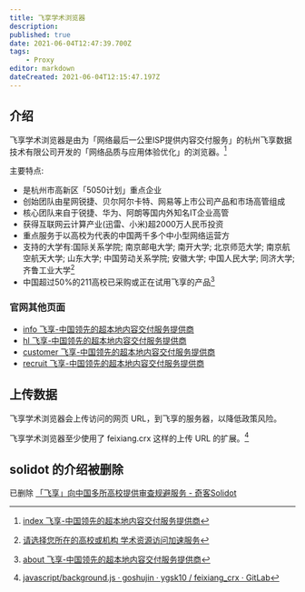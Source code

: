 ```yaml
---
title: 飞享学术浏览器
description:
published: true
date: 2021-06-04T12:47:39.700Z
tags:
    - Proxy
editor: markdown
dateCreated: 2021-06-04T12:15:47.197Z
---
```


## 介绍

飞享学术浏览器是由为「网络最后一公里ISP提供内容交付服务」的杭州飞享数据技术有限公司开发的「网络品质与应用体验优化」的浏览器。[^iff_mp]

[^iff_mp]: [index 飞享-中国领先的超本地内容交付服务提供商](https://web.archive.org/web/20210530094050/http://ifeixiang.com/)

主要特点:

+ 是杭州市高新区「5050计划」重点企业
+ 创始团队由星网锐捷、贝尔阿尔卡特、网易等上市公司产品和市场高管组成
+ 核心团队来自于锐捷、华为、阿朗等国内外知名IT企业高管
+ 获得互联网云计算产业(迅雷、小米)超2000万人民币投资
+ 重点服务于以高校为代表的中国两千多个中小型网络运营方
+ 支持的大学有:国际关系学院; 南京邮电大学; 南开大学; 北京师范大学; 南京航空航天大学; 山东大学; 中国劳动关系学院; 安徽大学; 中国人民大学; 同济大学; 齐鲁工业大学[^iff_login]
+ 中国超过50%的211高校已采购或正在试用飞享的产品[^iff_about]

[^iff_login]: [请选择您所在的高校或机构 学术资源访问加速服务](https://web.archive.org/web/20210529112557/https://wos.ifeixiang.com/login)

[^iff_about]: [about 飞享-中国领先的超本地内容交付服务提供商](https://web.archive.org/web/20210530094104/http://ifeixiang.com/about/fx.html)

<!--
软件下载地址: [cda23c854490b8fc19cd7ac59b57/3013cecb-db60-4998-80bf-caf0c1638c78.zip](https://web.archive.org/web/20210527100650/https://xxb.nankai.edu.cn/_upload/article/files/33/b7/cda23c854490b8fc19cd7ac59b57/3013cecb-db60-4998-80bf-caf0c1638c78.zip)
软件使用说明: [关于开通海外学术资源优化服务的通知 中国劳动关系学院图书馆（博物馆）](https://web.archive.org/web/20210529030808if_/http://lib.culr.edu.cn:9001//news/newsdetail.aspx?pid=0&coid=741)

+ [关于重新开放海外学术资源优化服务（原极速星网浏览器）的通知](https://web.archive.org/web/20210529112609/https://xxb.nankai.edu.cn/2020/1221/c4994a328704/page.htm)
+ [“2020•阅读相伴•书香战疫”读者服务月系列活动——图书馆新推海外资源访问新方法——不用翻墙也能访问谷歌学术、维基百科等资源](https://web.archive.org/web/20210219150259/https://library.bua.edu.cn/html/library/library_5/20200611073333555819283/20200611073333555819283.html)
+ [关于开展国际互联网访问提升工程建设的通知](https://web.archive.org/web/20210529112604/https://xxhc.nuaa.edu.cn/2020/1223/c13515a226067/page.htm)
+ [跨境网络服务成企业刚需，极速星网以技术赋能跨境业务-站长之家](https://web.archive.org/web/20200702125405/https://www.chinaz.com/2020/0309/1116032.shtml)
+ [破解跨境企业上网难题，极速星网受认可 - 极客公园](https://web.archive.org/web/20210604124057/https://www.geekpark.net/news/256658)

“致远”国际访问加速服务、“凌云”VPN、“智周”飞享学术浏览器: [关于开展国际互联网访问提升工程建设的通知](https://web.archive.org/web/20210529112604/https://xxhc.nuaa.edu.cn/2020/1223/c13515a226067/page.htm)
-->


### 官网其他页面

+ [info 飞享-中国领先的超本地内容交付服务提供商](https://web.archive.org/web/20210604100552/http://ifeixiang.com/about/info.html)
+ [hl 飞享-中国领先的超本地内容交付服务提供商](https://web.archive.org/web/20210604100734/http://ifeixiang.com/product/hl.html)
+ [customer 飞享-中国领先的超本地内容交付服务提供商](https://web.archive.org/web/20210604114911/http://ifeixiang.com/about/customer.html)
+ [recruit 飞享-中国领先的超本地内容交付服务提供商](https://web.archive.org/web/20210604114910/http://ifeixiang.com/about/recruit.html)

## 上传数据

飞享学术浏览器会上传访问的网页 URL，到飞享的服务器，以降低政策风险。

飞享学术浏览器至少使用了 feixiang.crx 这样的上传 URL 的扩展。[^crx]

[^crx]: [javascript/background.js · goshujin · ygsk10 / feixiang_crx · GitLab](https://web.archive.org/web/20210604084408/https://gitlab.com/ygsk10/feixiang_crx/-/blob/goshujin/javascript/background.js)

## solidot 的介绍被删除

已删除 [「飞享」向中国多所高校提供审查规避服务 - 奇客Solidot](https://web.archive.org/web/20210529112537/https://www.solidot.org/story?sid=67888)
